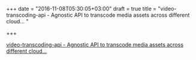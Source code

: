 +++
date = "2016-11-08T05:30:05+03:00"
draft = true
title = "video-transcoding-api - Agnostic API to transcode media assets across different cloud... "

+++

<p><a href="https://t.co/8OITGweSOj">video-transcoding-api - Agnostic API to transcode media assets across different cloud... </a></p>
